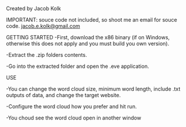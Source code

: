 Created by Jacob Kolk

IMPORTANT: souce code not included, so shoot me an email for souce code. jacob.e.kolk@gmail.com

GETTING STARTED
-First, download the x86 binary (if on Windows, otherwise this does not apply and you must build you own version).

-Extract the .zip folders contents.

-Go into the extracted folder and open the .eve application.

USE

-You can change the word cloud size, minimum word length, include .txt outputs of data, and change the target website.

-Configure the word cloud how you prefer and hit run.

-You choud see the word cloud open in another window
 
